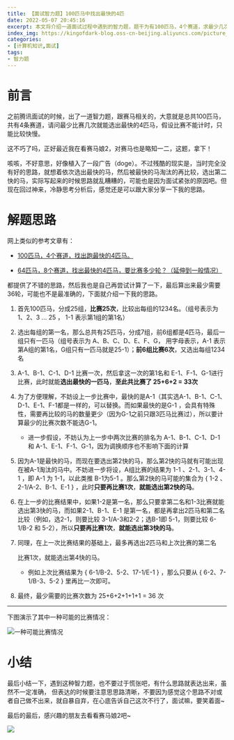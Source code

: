 ```yaml
---
title: 【面试智力题】100匹马中找出最快的4匹
date: 2022-05-07 20:45:16
excerpt: 本文将介绍一道面试过程中遇到的智力题，题干为有100匹马，4个赛道，求最少几次比赛就能求出最快的4匹马。
index_img: https://kingofdark-blog.oss-cn-beijing.aliyuncs.com/picture_backend/picture_backend/img/202205072107900.png
categories:
- [计算机知识,面试]
tags:
- 智力题
---
```


# 前言

之前腾讯面试的时候，出了一道智力题，跟赛马相关的，大意就是总共100匹马，共有4条赛道，请问最少比赛几次就能选出最快的4匹马，假设比赛不能计时，只能比较快慢。

这不巧了吗，正好最近我在看赛马娘2，对赛马也是略知一二，这题，拿下！

咳咳，不好意思，好像植入了一段广告（doge）。不过残酷的现实是，当时完全没有好的思路，就想着依次选出最快的马，然后被最快的马淘汰的再比较，选出第二快的马，实际写起来的时候思路就乱糟糟的，可能也是因为面试紧张的原因吧。但现在回过神来，冷静思考分析后，感觉还是可以跟大家分享一下我的思路。

# 解题思路

网上类似的参考文章有：

- [100匹马，4个赛道，找出跑最快的4匹马。](https://zhuanlan.zhihu.com/p/189771676)

- [64匹马，8个赛道，找出最快的4匹马，要比赛多少轮？（延伸到一般情况）](https://zhuanlan.zhihu.com/p/351556354)

都提供了不错的思路，然后我也是自己再尝试计算了一下，最后算出来最少需要36轮，可能也不是最准确的，下面就介绍一下我的思路。

1. 首先100匹马，分成25组，**比赛25次**，比较出每组的1234名。（组号表示为1、2、3 ... 25 ， 1-1 表示第1组的第1名）

2. 选出每组的第一名，那么总共有25匹马，分成7组，前6组都是4匹马，最后一组只有一匹马（组号表示为 A、B、C、D、E、F、G， 用字母表示，A-1 表示第A组的第1名，G组只有一匹马就是25-1）；**前6组比赛6次**，又选出每组1234名

3. A-1、B-1、C-1、D-1 比赛一次，然后拿这一次的第1名和 E-1、F-1、G-1进行比赛，此时就能**选出最快的一匹马**，**至此共比赛了 25+6+2 = 33次**

4. 为了方便理解，不妨设上一步比赛中，最快的是A-1（其实选A-1、B-1、C-1、D-1、E-1、F-1都是一样的，可以替换。而如果最快的是G-1 ，会具有特殊性，需要再比较的马的数量更少（因为G-1之前只跟3匹马比赛过），所以要计算最少的比赛次数不能选G-1。

   - 进一步假设，不妨认为上一步中两次比赛的排名为 A-1、B-1、C-1、D-1 和 A-1、E-1、F-1、G-1，因为调换顺序也不影响下面的计算

5. 因为A-1是最快的马，而现在要选出第2快的马，那么第2快的马就有可能出现在被A-1淘汰的马中。不妨进一步将设，A组比赛的结果为  1-1 、2-1、3-1、4-1 ，即 A-1 为 1-1，以此类推 B-1为5-1 。那么第2快的马可能的集合为 { 1-2 、2-1/A-2、B-1、E-1  }  ，此时**只要再比赛1次**，**就能选出第2快的马**。

6. 在上一步的比赛结果中，如果1-2是第一名，那么只要拿第二名和1-3比赛就能选出第3快的马，而如果2-1、B-1、E-1 是第一名，都是再拿出2匹马和第二名比较（例如，选2-1，则要比较 3-1/A-3和2-2；选B-1即 5-1，则要比较 6-1/B-2 和 5-2），所以**只要再比赛1次**，**就能选出第3快的马**。

7. 同理，在上一次比赛结果的基础上，最多再选出2匹马和上次比赛的第二名

   比赛1次，就能选出第4快的马。

   - 例如上次比赛结果为 { 6-1/B-2、5-2、17-1/E-1 } ，那么只要从 { 6-2、7-1/B-3、5-2 } 里再比一次即可。

8. 最终，最少需要的比赛次数为 25+6+2+1+1+1 = 36 次

---

下图演示了其中一种可能的比赛情况：

![一种可能比赛情况](https://kingofdark-blog.oss-cn-beijing.aliyuncs.com/picture_backend/picture_backend/img/202205072105132.png)



# 小结

最后小结一下，遇到这种智力题，也不要过于慌张吧，有什么思路就表达出来，虽然不一定准确， 但表达的时候要注意思思路清晰，不要因为感觉这个思路不对或者自己做不出来，就自暴自弃，在心底告诉自己这次不行了，面试嘛，要笑着面~

最后的最后，感兴趣的朋友去看看赛马娘2吧~

![](https://kingofdark-blog.oss-cn-beijing.aliyuncs.com/picture_backend/picture_backend/img/202205072114453.jpg)
